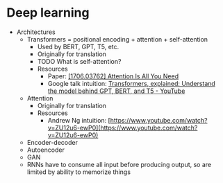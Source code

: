 # Deep learning

- Architectures
    - Transformers = positional encoding + attention + self-attention
        - Used by BERT, GPT, T5, etc.
        - Originally for translation
        - TODO What is self-attention?
        - Resources
            - Paper: [[1706.03762] Attention Is All You Need](https://arxiv.org/abs/1706.03762)
            - Google talk intuition: [Transformers, explained: Understand the model behind GPT, BERT, and T5 - YouTube](https://www.youtube.com/watch?v=SZorAJ4I-sA)
    - Attention
        - Originally for translation
        - Resources
            - Andrew Ng intuition: [https://www.youtube.com/watch?v=ZU12u6-ewP0](https://www.youtube.com/watch?v=ZU12u6-ewP0)
    - Encoder-decoder
    - Autoencoder
    - GAN
    - RNNs have to consume all input before producing output, so are limited by ability to memorize things